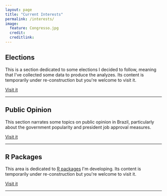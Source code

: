 ```yaml
---
layout: page
title: "Current Interests"
permalink: /interests/
image:
  feature: Congresso.jpg
  credit: 
  creditlink: 
---
```


## Elections
This is a section dedicated to some elections I decided to follow, meaning that I've collected some data to produce the analyzes. Its content is temporarily under re-construction but you're welcome to visit it.

<a class="graybutton" href="/interests/elections">Visit it</a>
<br>
<hr/>

## Public Opinion
This section narrates some topics on public opinion in Brazil, particularly about the government popularity and president job approval measures.

<a class="graybutton" href="/interests/opinion">Visit it</a>
<br>
<hr/>

## R Packages
This area is dedicated to <a href="/interests/software/"> R packages</a> I'm developing. Its content is temporarily under re-construction but you're welcome to visit it.

<a class="graybutton" href="/interests/R/">Visit it</a>
<br>
<hr/>
